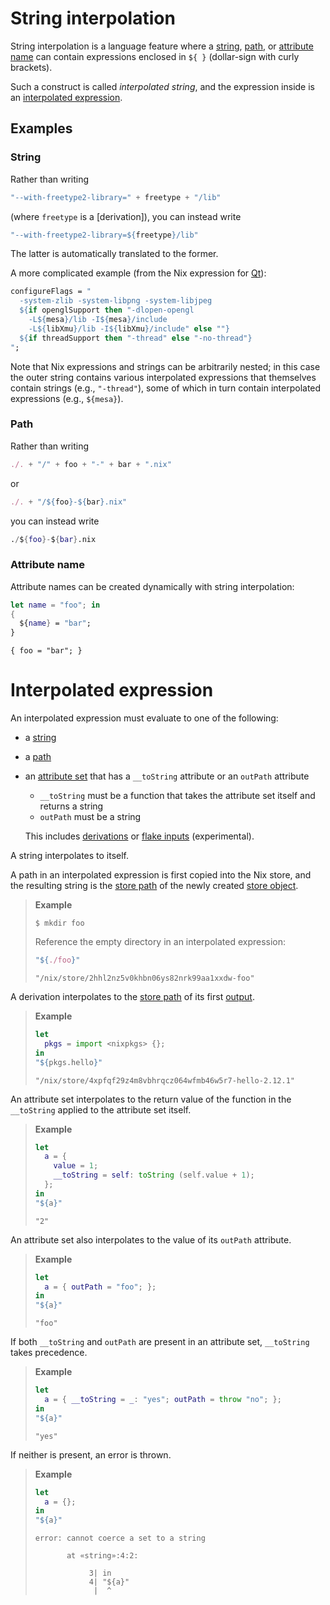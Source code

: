 # String interpolation

String interpolation is a language feature where a [string], [path], or [attribute name][attribute set] can contain expressions enclosed in `${ }` (dollar-sign with curly brackets).

Such a construct is called *interpolated string*, and the expression inside is an [interpolated expression](#interpolated-expression).

[string]: ./values.md#type-string
[path]: ./values.md#type-path
[attribute set]: ./values.md#attribute-set

## Examples

### String

Rather than writing

```nix
"--with-freetype2-library=" + freetype + "/lib"
```

(where `freetype` is a [derivation]), you can instead write

```nix
"--with-freetype2-library=${freetype}/lib"
```

The latter is automatically translated to the former.

A more complicated example (from the Nix expression for [Qt](http://www.trolltech.com/products/qt)):

```nix
configureFlags = "
  -system-zlib -system-libpng -system-libjpeg
  ${if openglSupport then "-dlopen-opengl
    -L${mesa}/lib -I${mesa}/include
    -L${libXmu}/lib -I${libXmu}/include" else ""}
  ${if threadSupport then "-thread" else "-no-thread"}
";
```

Note that Nix expressions and strings can be arbitrarily nested;
in this case the outer string contains various interpolated expressions that themselves contain strings (e.g., `"-thread"`), some of which in turn contain interpolated expressions (e.g., `${mesa}`).

### Path

Rather than writing

```nix
./. + "/" + foo + "-" + bar + ".nix"
```

or

```nix
./. + "/${foo}-${bar}.nix"
```

you can instead write

```nix
./${foo}-${bar}.nix
```

### Attribute name

Attribute names can be created dynamically with string interpolation:

```nix
let name = "foo"; in
{
  ${name} = "bar";
}
```

    { foo = "bar"; }

# Interpolated expression

An interpolated expression must evaluate to one of the following:

- a [string]
- a [path]
- an [attribute set] that has a `__toString` attribute or an `outPath` attribute

  - `__toString` must be a function that takes the attribute set itself and returns a string
  - `outPath` must be a string

  This includes [derivations](./derivations.md) or [flake inputs](@docroot@/command-ref/new-cli/nix3-flake.md#flake-inputs) (experimental).

A string interpolates to itself.

A path in an interpolated expression is first copied into the Nix store, and the resulting string is the [store path] of the newly created [store object](../glossary.md#gloss-store-object).

[store path]: ../glossary.md#gloss-store-path

> **Example**
>
> ```console
> $ mkdir foo
> ```
>
> Reference the empty directory in an interpolated expression:
>
> ```nix
> "${./foo}"
> ```
>
>     "/nix/store/2hhl2nz5v0khbn06ys82nrk99aa1xxdw-foo"

A derivation interpolates to the [store path] of its first [output](./derivations.md#attr-outputs).

> **Example**
>
> ```nix
> let
>   pkgs = import <nixpkgs> {};
> in
> "${pkgs.hello}"
> ```
>
>     "/nix/store/4xpfqf29z4m8vbhrqcz064wfmb46w5r7-hello-2.12.1"

An attribute set interpolates to the return value of the function in the `__toString` applied to the attribute set itself.

> **Example**
>
> ```nix
> let
>   a = {
>     value = 1;
>     __toString = self: toString (self.value + 1);
>   };
> in
> "${a}"
> ```
>
>     "2"

An attribute set also interpolates to the value of its `outPath` attribute.

> **Example**
>
> ```nix
> let
>   a = { outPath = "foo"; };
> in
> "${a}"
> ```
>
>     "foo"

If both `__toString` and `outPath` are present in an attribute set, `__toString` takes precedence.

> **Example**
>
> ```nix
> let
>   a = { __toString = _: "yes"; outPath = throw "no"; };
> in
> "${a}"
> ```
>
>     "yes"

If neither is present, an error is thrown.

> **Example**
>
> ```nix
> let
>   a = {};
> in
> "${a}"
> ```
>
>     error: cannot coerce a set to a string
>
>            at «string»:4:2:
>
>                 3| in
>                 4| "${a}"
>                  |  ^

